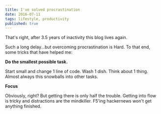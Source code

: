 ```yaml
---
title: I've solved procrastination
date: 2016-07-11
tags: lifestyle, productivity
published: true
---
```

That's right, after 3.5 years of inactivity this blog lives again.

Such a long delay...but overcoming procrastination is Hard. To that end, some tricks that have helped me:

**Do the smallest possible task.**

Start small and change 1 line of code. Wash 1 dish. Think about 1 thing. Almost always this snowballs into other tasks.

**Focus**

Obviously, right? But getting there is only half the trouble. Getting into flow is tricky and distractions are the mindkiller. F5'ing hackernews won't get anything finished.

